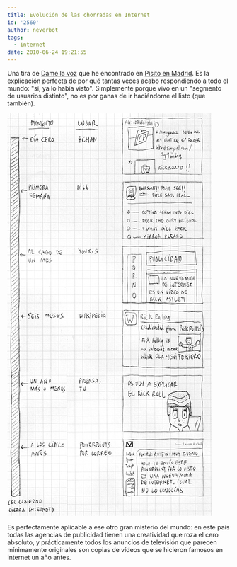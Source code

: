 ```yaml
---
title: Evolución de las chorradas en Internet
id: '2560'
author: neverbot
tags:
  - internet
date: 2010-06-24 19:21:55
---
```


Una tira de [Dame la voz](http://blog.damelavoz.es/evolucion-de-las-chorradas-en-internet/) que he encontrado en [Pisito en Madrid](http://www.pisitoenmadrid.com/blog/2009/10/la-vida-circular-de-internet/). Es la explicación perfecta de por qué tantas veces acabo respondiendo a todo el mundo: "sí, ya lo había visto". Simplemente porque vivo en un "segmento de usuarios distinto", no es por ganas de ir haciéndome el listo (que también).

![201006241919.jpg](./evolucion-de-las-chorradas-en-internet/201006241919.jpg)

Es perfectamente aplicable a ese otro gran misterio del mundo: en este país todas las agencias de publicidad tienen una creatividad que roza el cero absoluto, y prácticamente todos los anuncios de televisión que parecen mínimamente originales son copias de vídeos que se hicieron famosos en internet un año antes.
